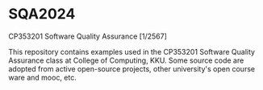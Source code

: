 # SQA2024

CP353201 Software Quality Assurance [1/2567]

This repository contains examples used in the CP353201 Software Quality Assurance class at College of Computing, KKU. Some source code are adopted from active open-source projects, other university's open course ware and mooc, etc.
